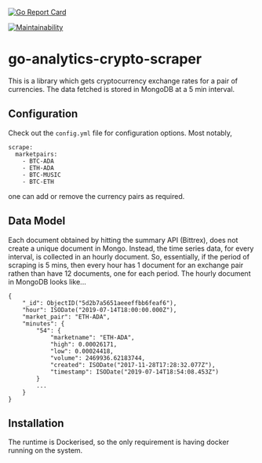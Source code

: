[![Go Report Card](https://goreportcard.com/badge/github.com/steotia/go-analytics-crypto-scraper)](https://goreportcard.com/report/github.com/steotia/go-analytics-crypto-scraper)

[![Maintainability](https://api.codeclimate.com/v1/badges/2735355a910e90726a53/maintainability)](https://codeclimate.com/github/steotia/go-analytics-crypto-scraper/maintainability)

# go-analytics-crypto-scraper

This is a library which gets cryptocurrency exchange rates for a pair of currencies. The data fetched is stored in MongoDB at a 5 min interval.

## Configuration

Check out the `config.yml` file for configuration options. Most notably,
```
scrape:
  marketpairs:
    - BTC-ADA
    - ETH-ADA
    - BTC-MUSIC
    - BTC-ETH
```
one can add or remove the currency pairs as required.

## Data Model
Each document obtained by hitting the summary API (Bittrex), does not create a unique document in Mongo. Instead, the time series data,
for every interval, is collected in an hourly document. So, essentially, if the period of scraping is 5 mins, 
then every hour has 1 document for an exchange pair rathen than have 12 documents, one for each period. The hourly document in MongoDB
looks like...
```
{
    "_id": ObjectID("5d2b7a5651aeeeffbb6feaf6"),
    "hour": ISODate("2019-07-14T18:00:00.000Z"),
    "market_pair": "ETH-ADA",
    "minutes": {
        "54": {
            "marketname": "ETH-ADA",
            "high": 0.00026171,
            "low": 0.00024418,
            "volume": 2469936.62183744,
            "created": ISODate("2017-11-28T17:28:32.077Z"),
            "timestamp": ISODate("2019-07-14T18:54:08.453Z")
        }
        ...
    }
}
```

## Installation
The runtime is Dockerised, so the only requirement is having docker running on the system. 
